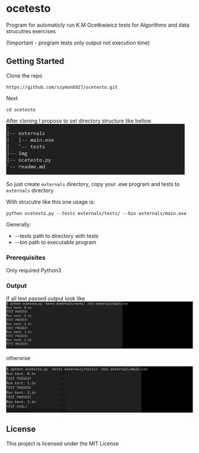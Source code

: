 # ocetesto

Program for automaticly run K.M Ocetkwieicz tests for
Algorithms and data strucutres exercises

(!important - program tests only output not execution time)

## Getting Started
Clone the repo
```
https://github.com/szymon6927/ocetesto.git
```
Next
```
cd ocetesto
```
After cloning I propose to set directory structure like bellow
![Example directory strucutre](/img/structure.JPG) 

So just create `externals` directory,
copy your .exe program and tests to `externals` directory 

With strucutre like this one usage is:
```
python ocetesto.py --tests externals/tests/ --bin externals/main.exe
```

Generally:
* --tests path to directory with tests
* --bin path to executable program


### Prerequisites

Only required Python3

### Output
If all test passed output look like
![Tests passed](/img/passed.JPG)
 
otherwise

![Tests passed](/img/fail.JPG) 

## License

This project is licensed under the MIT License
